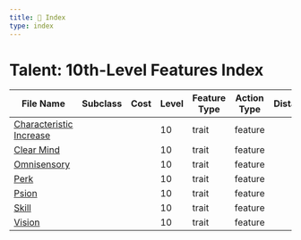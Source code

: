 ```yaml
---
title: 📑 Index
type: index
---
```


# Talent: 10th-Level Features Index

| File Name                                               | Subclass | Cost | Level | Feature Type | Action Type | Distance | Target |
| ------------------------------------------------------- | -------- | ---- | ----- | ------------ | ----------- | -------- | ------ |
| [Characteristic Increase](../Characteristic%20Increase) |          |      | 10    | trait        | feature     |          |        |
| [Clear Mind](../Clear%20Mind)                           |          |      | 10    | trait        | feature     |          |        |
| [Omnisensory](../Omnisensory)                           |          |      | 10    | trait        | feature     |          |        |
| [Perk](../Perk)                                         |          |      | 10    | trait        | feature     |          |        |
| [Psion](../Psion)                                       |          |      | 10    | trait        | feature     |          |        |
| [Skill](../Skill)                                       |          |      | 10    | trait        | feature     |          |        |
| [Vision](../Vision)                                     |          |      | 10    | trait        | feature     |          |        |
